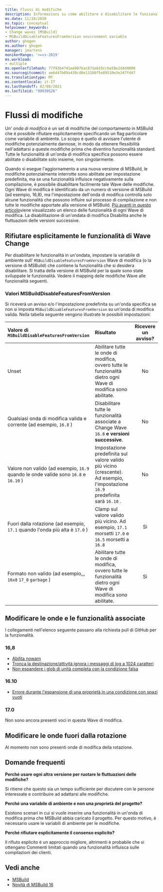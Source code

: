 ```yaml
---
title: Flussi di modifiche
description: Informazioni su come abilitare o disabilitare le funzionalità di MSBuild potenzialmente problematiche.
ms.date: 11/10/2020
ms.topic: conceptual
helpviewer_keywords:
- Change waves [MSBuild]
- MSBuildDisableFeaturesFromVersion environment variable
author: ghogen
ms.author: ghogen
manager: jmartens
monikerRange: '>=vs-2019'
ms.workload:
- multiple
ms.openlocfilehash: 77f93b4741ee987bac871e619ccbe58e2d4d4000
ms.sourcegitcommit: ae6d47b09a439cd0e13180f5e89510e3e347fd47
ms.translationtype: MT
ms.contentlocale: it-IT
ms.lasthandoff: 02/08/2021
ms.locfileid: "99939526"
---
```

# <a name="change-waves"></a>Flussi di modifiche

Un' *onda di modifica* è un set di modifiche del comportamento in MSBuild che è possibile rifiutare esplicitamente specificando un flag particolare come variabile di ambiente. Lo scopo è quello di avvisare l'utente di modifiche potenzialmente dannose, in modo da ottenere flessibilità nell'adattarsi a queste modifiche prima che diventino funzionalità standard. Tutte le funzionalità di un'onda di modifica specifica possono essere abilitate o disabilitate solo insieme, non singolarmente.

Quando si esegue l'aggiornamento a una nuova versione di MSBuild, le modifiche potenzialmente interrotte sono abilitate per impostazione predefinita, ma se una funzionalità influisce negativamente sulla compilazione, è possibile disabilitare facilmente tale Wave delle modifiche. Ogni Wave di modifica è identificato da un numero di versione di MSBuild (ad esempio, 16,8), ma l'impostazione dell'onda di modifica controlla solo alcune funzionalità che possono influire sul processo di compilazione e non tutte le modifiche apportate alla versione di MSBuild. [Più avanti in questo articolo](#change-waves-and-associated-features)viene visualizzato un elenco delle funzionalità di ogni Wave di modifica. La disabilitazione di un'ondata di modifica Disabilita anche le fluttuazioni delle versioni successive.

## <a name="opt-out-of-change-wave-features"></a>Rifiutare esplicitamente le funzionalità di Wave Change

Per disabilitare le funzionalità in un'ondata, impostare la variabile di ambiente sull' `MSBuildDisableFeaturesFromVersion` Wave di modifica (o la versione di MSBuild) che contiene la funzionalità che si desidera disabilitare. Si tratta della versione di MSBuild per la quale sono state sviluppate le funzionalità. Vedere il mapping delle modifiche Wave alle funzionalità seguenti.

### <a name="msbuilddisablefeaturesfromversion-values"></a>Valori MSBuildDisableFeaturesFromVersion

Si riceverà un avviso e/o l'impostazione predefinita su un'onda specifica se non si imposta `MSBuildDisableFeaturesFromVersion` su un'onda di modifica valida. Nella tabella seguente vengono illustrate le possibili impostazioni:

| Valore di `MSBuildDisableFeaturesFromVersion`                         | Risultato        | Ricevere un avviso? |
| :-------------                                                    | :----------   | :----------: |
| Unset                                                             | Abilitare tutte le onde di modifica, ovvero tutte le funzionalità dietro ogni Wave di modifica sono abilitate.               | No   |
| Qualsiasi onda di modifica valida e corrente (ad esempio, `16.8` )                      | Disabilitare tutte le funzionalità associate a Change Wave `16.8` **e versioni successive**.                                           | No   |
| Valore non valido (ad esempio, `16.9` quando le onde valide sono `16.8` e `16.10` )| Impostazione predefinita sul valore valido più vicino (crescente). Ad esempio, l'impostazione `16.9` predefinita sarà `16.10` .               | No   |
| Fuori dalla rotazione (ad esempio, `17.1` quando l'onda più alta è `17.0` )      | Clamp sul valore valido più vicino. Ad esempio, `17.1` morsetti `17.0` e `16.5` morsetti a `16.8`                    | Sì  |
| Formato non valido (ad esempio,,, `16x8` `17_0` `garbage` )                    | Abilitare tutte le onde di modifica, ovvero tutte le funzionalità dietro ogni Wave di modifica sono abilitate.               | Sì  |

## <a name="change-waves-and-associated-features"></a>Modificare le onde e le funzionalità associate

I collegamenti nell'elenco seguente passano alla richiesta pull di GitHub per la funzionalità.

### <a name="168"></a>16,8

- [Abilita nowarn](https://github.com/dotnet/msbuild/pull/5671)
- [Tronca la destinazione/attività ignora i messaggi di log a 1024 caratteri](https://github.com/dotnet/msbuild/pull/5553)
- [Non espandere i glob di unità completa con la condizione falsa](https://github.com/dotnet/msbuild/pull/5669)

### <a name="1610"></a>16.10

- [Errore durante l'espansione di una proprietà in una condizione con spazi vuoti](https://github.com/dotnet/msbuild/pull/5672)

### <a name="170"></a>17.0

Non sono ancora presenti voci in questa Wave di modifica.

## <a name="change-waves-that-are-out-of-rotation"></a>Modificare le onde fuori dalla rotazione

Al momento non sono presenti onde di modifica della rotazione.

## <a name="faq"></a>Domande frequenti

**Perché usare ogni altra versione per ruotare le fluttuazioni delle modifiche?**

Si ritiene che questo sia un tempo sufficiente per discutere con le persone interessate e contribuire ad adattarsi alle modifiche.

**Perché una variabile di ambiente e non una proprietà del progetto?**

Esistono scenari in cui si vuole inserire una funzionalità in un'onda di modifica prima che MSBuild abbia caricato il progetto. Per questo motivo, è necessario usare le variabili di ambiente per le modifiche.

**Perché rifiutare esplicitamente il consenso esplicito?**

Il rifiuto esplicito è un approccio migliore, altrimenti è probabile che si ottengano Commenti limitati quando una funzionalità influisca sulle compilazioni dei clienti.

## <a name="see-also"></a>Vedi anche

- [MSBuild](msbuild.md)
- [Novità di MSBuild 16](whats-new-msbuild-16-0.md)
